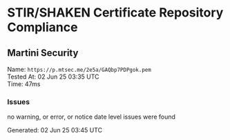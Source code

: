 # STIR/SHAKEN Certificate Repository Compliance

## Martini Security

Name: `https://p.mtsec.me/2e5a/GAQbp7PDPgok.pem`\
Tested At: 02 Jun 25 03:35 UTC\
Time: 47ms

### Issues

no warning, or error, or notice date level issues were found

Generated: 02 Jun 25 03:45 UTC